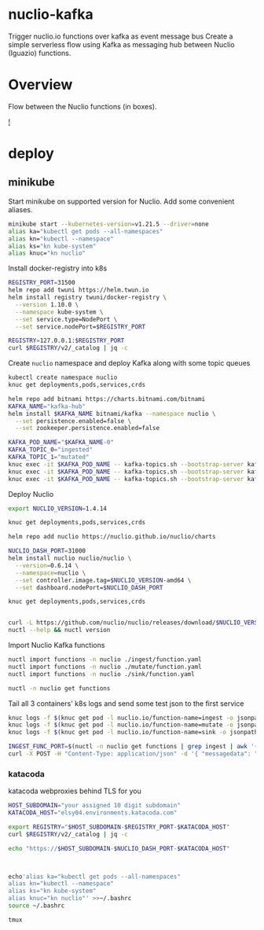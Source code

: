 # nuclio-kafka

Trigger nuclio.io functions over kafka as event message bus
Create a simple serverless flow using Kafka as messaging hub between Nuclio (Iguazio) functions.

# Overview

Flow between the Nuclio functions (in boxes).

[!](./function-flow.png)

# deploy

## minikube

Start minikube on supported version for Nuclio. Add some convenient aliases.
```sh
minikube start --kubernetes-version=v1.21.5 --driver=none
alias ka="kubectl get pods --all-namespaces"
alias kn="kubectl --namespace"
alias ks="kn kube-system"
alias knuc="kn nuclio"
```

Install docker-registry into k8s
```sh
REGISTRY_PORT=31500
helm repo add twuni https://helm.twun.io
helm install registry twuni/docker-registry \
  --version 1.10.0 \
  --namespace kube-system \
  --set service.type=NodePort \
  --set service.nodePort=$REGISTRY_PORT

REGISTRY=127.0.0.1:$REGISTRY_PORT
curl $REGISTRY/v2/_catalog | jq -c
```


Create `nuclio` namespace and deploy Kafka along with some topic queues
```sh
kubectl create namespace nuclio
knuc get deployments,pods,services,crds

helm repo add bitnami https://charts.bitnami.com/bitnami
KAFKA_NAME="kafka-hub"
helm install $KAFKA_NAME bitnami/kafka --namespace nuclio \
  --set persistence.enabled=false \
  --set zookeeper.persistence.enabled=false

KAFKA_POD_NAME="$KAFKA_NAME-0"
KAFKA_TOPIC_0="ingested"
KAFKA_TOPIC_1="mutated"
knuc exec -it $KAFKA_POD_NAME -- kafka-topics.sh --bootstrap-server kafka-hub.nuclio.svc.cluster.local:9092 --create --replication-factor 1 --partitions 1 --topic $KAFKA_TOPIC_0
knuc exec -it $KAFKA_POD_NAME -- kafka-topics.sh --bootstrap-server kafka-hub.nuclio.svc.cluster.local:9092 --create --replication-factor 1 --partitions 1 --topic $KAFKA_TOPIC_1
knuc exec -it $KAFKA_POD_NAME -- kafka-topics.sh --bootstrap-server kafka-hub.nuclio.svc.cluster.local:9092 --list
```

Deploy Nuclio

```sh
export NUCLIO_VERSION=1.4.14

knuc get deployments,pods,services,crds

helm repo add nuclio https://nuclio.github.io/nuclio/charts

NUCLIO_DASH_PORT=31000
helm install nuclio nuclio/nuclio \
  --version=0.6.14 \
  --namespace=nuclio \
  --set controller.image.tag=$NUCLIO_VERSION-amd64 \
  --set dashboard.nodePort=$NUCLIO_DASH_PORT

knuc get deployments,pods,services,crds


curl -L https://github.com/nuclio/nuclio/releases/download/$NUCLIO_VERSION/nuctl-$NUCLIO_VERSION-linux-amd64 -o /usr/local/bin/nuctl && chmod +x /usr/local/bin/nuctl
nuctl --help && nuctl version
```

Import Nuclio Kafka functions
```sh
nuctl import functions -n nuclio ./ingest/function.yaml
nuctl import functions -n nuclio ./mutate/function.yaml
nuctl import functions -n nuclio ./sink/function.yaml

nuctl -n nuclio get functions
```


Tail all 3 containers' k8s logs and send some test json to the first service
```sh
knuc logs -f $(knuc get pod -l nuclio.io/function-name=ingest -o jsonpath='{.items[0].metadata.name}') &
knuc logs -f $(knuc get pod -l nuclio.io/function-name=mutate -o jsonpath='{.items[0].metadata.name}') &
knuc logs -f $(knuc get pod -l nuclio.io/function-name=sink -o jsonpath='{.items[0].metadata.name}') &

INGEST_FUNC_PORT=$(nuctl -n nuclio get functions | grep ingest | awk '{print $9}')
curl -X POST -H "Content-Type: application/json" -d '{ "messagedata": "original"}' "http://127.0.0.1:$INGEST_FUNC_PORT/"
```

### katacoda

katacoda webproxies behind TLS for you

```sh
HOST_SUBDOMAIN="your assigned 10 digit subdomain"
KATACODA_HOST="elsy04.environments.katacoda.com"

export REGISTRY="$HOST_SUBDOMAIN-$REGISTRY_PORT-$KATACODA_HOST"
curl $REGISTRY/v2/_catalog | jq -c

echo "https://$HOST_SUBDOMAIN-$NUCLIO_DASH_PORT-$KATACODA_HOST"



echo'alias ka="kubectl get pods --all-namespaces"
alias kn="kubectl --namespace"
alias ks="kn kube-system"
alias knuc="kn nuclio"' >>~/.bashrc
source ~/.bashrc

tmux
```